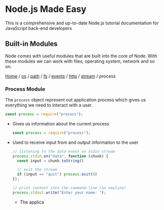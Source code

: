 # Node.js Made Easy

This is a comprehensive and up-to-date Node.js tutorial documentation for JavaScript back-end developers

## Built-in Modules

Node comes with useful modules that are built into the core of Node. With these modules we can work with files, operating system, network and so on.

[Home](../README.md) / [os](./os.md) / [path](./path.md) / [fs](./file-system.md) / [events](./events.md) / [http](./http.md) / [stream](./stream.md) / process

### Process Module

The `process` object represent out application process which gives us everything we need to interact with a user.

```js
const process = require("process");
```

- Gives us information about the current process

  ```js
  const process = require("process");
  ```

- Used to receive input from and output information to the user

  ```js
  // listening to the data event on stdin stream
  process.stdin.on("data", function (chunk) {
    const input = chunk.toString()

    // exit the stream
    if (input == "quit") process.exit(0)
  });

  // print content into the command-line (no newline)
  process.stdout.write("Enter your name: ");
  ```

  - The applica
